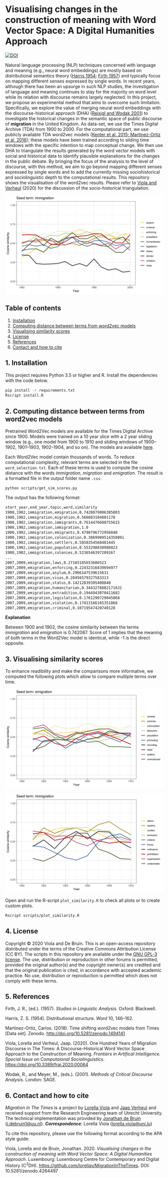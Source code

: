 # Visualising changes in the construction of meaning with Word Vector Space: A Digital Humanities Approach

[![DOI](https://zenodo.org/badge/DOI/10.5281/zenodo.4264497.svg)](https://doi.org/10.5281/zenodo.4264497)

Natural language processing (NLP) techniques concerned with language and meaning (e.g., neural word embeddings) are mostly based on distributional semantics theory ([Harris 1954](https://www.tandfonline.com/doi/pdf/10.1080/00437956.1954.11659520); [Firth 1957](https://scholar.google.com/scholar_lookuppublication_year=1957&title=Studies+in+Linguistic+Analysis)) and typically focus on mapping different senses expressed by single words. In recent years, although there has been an upsurge in such NLP studies, the investigation of language and meaning continues to stay for the majority on word level while its relation with discourse remains largely neglected. In this project, we propose an experimental method that aims to overcome such limitation. Specifically, we explore the value of merging neural word embeddings with the discourse-historical approach (DHA) ([Reisigl and Wodak 2001](https://books.google.lu/bookshl=en&lr=&id=xJV1f4zvn1MC&oi=fnd&pg=PA63&ots=YpxRJHrBkY&sig=0Sqeju54--CibI5OgZQtUiT1GIc&redir_esc=y#v=onepage&q&f=false)) to investigate the historical changes in the semantic space of public discourse of **migration** in the United Kingdom. As data-set, we use the Times Digital Archive (TDA) from 1900 to 2000. For the computational part, we use publicly available TDA word2vec models ([Kenter et al. 2015; Martinez-Ortiz et al. 2016](http://doi.org/10.5281/zenodo.1494141)); these models have been trained according to sliding time windows with the specific intention to map conceptual change. We then use DHA to triangulate the results generated by the word vector models with social and historical data to identify plausible explanations for the changes in the public debate. By bringing the focus of the analysis to the level of discourse, with this method, we aim to go beyond mapping different senses expressed by single words and to add the currently missing sociohistorical and sociolinguistic depth to the computational results. This repository shows the visualisation of the word2vec results. Please refer to [Viola and Verheul](https://www.frontiersin.org/articles/10.3389/frai.2020.00064/full#B80) (2020) for the discussion of the socio-historical triangulation.

![Immigration](https://github.com/lorellav/MigrationInTheTimes/blob/master/examples/Figure%209_plot_time_w2v_1985-2000_immigration.jpg)

## Table of contents

1. [Installation](#1-installation)
2. [Computing distance between terms from word2vec models](#2-computing-distance-between-terms-from-word2vec-models)
3. [Visualising similarity scores](#3-visualising-similarity-scores)
4. [License](#4-license)
5. [References](#5-references)
6. [Contact and how to cite](#6-contact-and-how-to-cite)

## 1. Installation

This project requires Python 3.5 or higher and R. Install the dependencies with the
code below.

```sh
pip install -r requirements.txt
Rscript install.R
```

## 2. Computing distance between terms from word2vec models

Pretrained Word2Vec models are available for the Times Digital Archive since 1900. Models were trained on a 10 year slice with a 2 year sliding window (e.g., one model from 1900 to 1910 and sliding windows of 1900–1902, 1901–1903, 1902–1904, and so on). The models ara available [here](https://zenodo.org/record/1494141#.XepjkpNKiRt).

Each Word2Vec model contain thousands of words. To reduce computational complexity, relevant terms are selected in the file `word_selection.txt`. Each of these terms is used to compute the cosine distance with the words *immigration*, *migration* and *emigration*. The result is a formatted file in the output folder name `.csv`.

```
python scripts/get_sim_scores.py
```

The output has the following format:

```
start_year,end_year,topic,word,similarity
1900,1902,immigration,emigration,0.7420879006385803
1900,1902,immigration,migration,0.560883104801178
1900,1902,immigration,immigrants,0.7614476680755615
1900,1902,immigration,immigration,1.0
1900,1902,immigration,emigrants,0.4798796772956848
1900,1902,immigration,colonization,0.3869989514350891
1900,1902,immigration,settlers,0.5858354568481445
1900,1902,immigration,population,0.553298830986023
1900,1902,immigration,colonies,0.5236546397209167
...
2007,2009,emigration,laws,0.27103185653686523
2007,2009,emigration,enforcing,0.22432316839694977
2007,2009,emigration,asylum,0.2906147539615631
2007,2009,emigration,visas,0.20456579327583313
2007,2009,emigration,status,0.14212839305400848
2007,2009,emigration,humanitarian,0.3443276882171631
2007,2009,emigration,extradition,0.1944943070411682
2007,2009,emigration,legislation,0.1761290729045868
2007,2009,emigration,violation,0.17413166165351868
2007,2009,emigration,criminal,0.10719547420740128
```

**Explanation**

Between 1900 and 1902, the cosine similarity between the terms *immigration* and *emigration* is 0.742087. Score of 1 implies that the meaning of both terms in the Word2Vec model is identical, while -1 is the direct opposite.

## 3. Visualising similarity scores

To enhance readibility and make the comparisons more informative, we computed the following plots which allow to compare multiple terms over time.

![Emigration](https://github.com/lorellav/MigrationInTheTimes/blob/master/examples/Figure%202_plot_time_w2v_1900-1910_emigration.jpg)


![Immigration](https://github.com/lorellav/MigrationInTheTimes/blob/master/examples/Figure%203_plot_time_w2v_1900-1910_immigration.jpg)

Open and run the R-script `plot_similarity.R` to check all plots or to create custom plots.

``` sh
Rscript scripts/plot_similarity.R
```

## 4. License

Copyright © 2020 Viola and De Bruin. This is an open-access repository
distributed under the terms of the Creative Commons Attribution License (CC
BY). The scripts in this repository are available under the [GNU GPL-3 license](LICENSE).
The use, distribution or reproduction in other forums is
permitted, provided the original author(s) and the copyright owner(s) are
credited and that the original publication is cited, in accordance with
accepted academic practice. No use, distribution or reproduction is permitted
which does not comply with these terms.

## 5. References

Firth, J. R., (ed.). (1957). *Studies in Linguistic Analysis*. Oxford: Blackwell.

Harris, Z. S. (1954). Distributional structure. *Word* 10, 146–162.

Martinez-Ortiz, Carlos. (2018). Time shifting word2vec models from Times [Data set]. Zenodo. http://doi.org/10.5281/zenodo.1494141

Viola, Lorella and Verheul, Jaap. (2020). One Hundred Years of Migration Discourse in The Times: A Discourse-Historical Word Vector Space Approach to the Construction of Meaning. *Frontiers in Artifical Intelligence. Special Issue on Computaional Sociolinguistics*. https://doi.org/10.3389/frai.2020.00064

Wodak, R., and Meyer, M., (eds.). (2001). *Methods of Critical Discourse Analysis*. London: SAGE.

## 6. Contact and how to cite

*Migration in The Times* is a project by [Lorella Viola](https://www.lorellaviola.me.uk) and
[Jaap Verheul](https://www.uu.nl/medewerkers/JVerheul) and received
support from the Research Engineering team of Utrecht University. The technical
implementation was provided by [Jonathan de Bruin](http://github.com/J535D165)
(j.debruin1@uu.nl).
***Correspondence***: Lorella Viola (lorella.viola@uni.lu)

To cite this repository, please use the following format according to the APA style guide:

Viola, Lorella and de Bruin, Jonathan. 2020. *Visualising changes in the construction of meaning with Word Vector Space: A Digital Humanities Approach*. Luxembourg: Luxembourg Centre for Contemporary and Digital History (C<sup>2</sup>DH). https://github.com/lorellav/MigrationInTheTimes. DOI: 10.5281/zenodo.4264497
